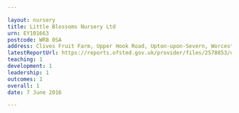 ```yaml
---

layout: nursery
title: Little Blossoms Nursery Ltd
urn: EY101663
postcode: WR8 0SA
address: Clives Fruit Farm, Upper Hook Road, Upton-upon-Severn, Worcester, WR8 0SA
latestReportUrl: https://reports.ofsted.gov.uk/provider/files/2578853/urn/EY101663.pdf
teaching: 1
development: 1
leadership: 1
outcomes: 1
overall: 1
date: 7 June 2016

---
```

